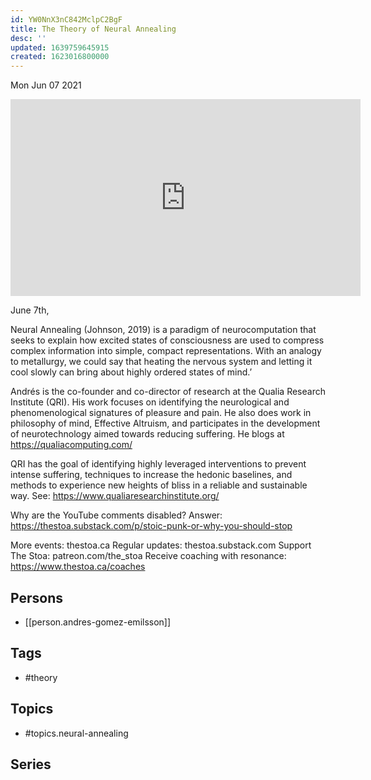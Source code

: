 ```yaml
---
id: YW0NnX3nC842MclpC2BgF
title: The Theory of Neural Annealing
desc: ''
updated: 1639759645915
created: 1623016800000
---
```





Mon Jun 07 2021

<iframe width="560" height="315" src="https://www.youtube.com/embed/ndjbeF4EqRs" title="The Theory of Neural Annealing w/ Andrés Gómez Emilsson" frameborder="0" allow="accelerometer; autoplay; clipboard-write; encrypted-media; gyroscope; picture-in-picture" allowfullscreen ></iframe>

June 7th,

Neural Annealing (Johnson, 2019) is a paradigm of neurocomputation that seeks to explain how excited states of consciousness are used to compress complex information into simple, compact representations. With an analogy to metallurgy, we could say that heating the nervous system and letting it cool slowly can bring about highly ordered states of mind.’

Andrés is the co-founder and co-director of research at the Qualia Research Institute (QRI). His work focuses on identifying the neurological and phenomenological signatures of pleasure and pain. He also does work in philosophy of mind, Effective Altruism, and participates in the development of neurotechnology aimed towards reducing suffering. He blogs at https://qualiacomputing.com/

QRI has the goal of identifying highly leveraged interventions to prevent intense suffering, techniques to increase the hedonic baselines, and methods to experience new heights of bliss in a reliable and sustainable way. See: https://www.qualiaresearchinstitute.org/

Why are the YouTube comments disabled? Answer: https://thestoa.substack.com/p/stoic-punk-or-why-you-should-stop

More events: thestoa.ca
Regular updates: thestoa.substack.com
Support The Stoa: patreon.com/the_stoa
Receive coaching with resonance: https://www.thestoa.ca/coaches

## Persons

- [[person.andres-gomez-emilsson]]

## Tags

- #theory

## Topics

- #topics.neural-annealing

## Series




